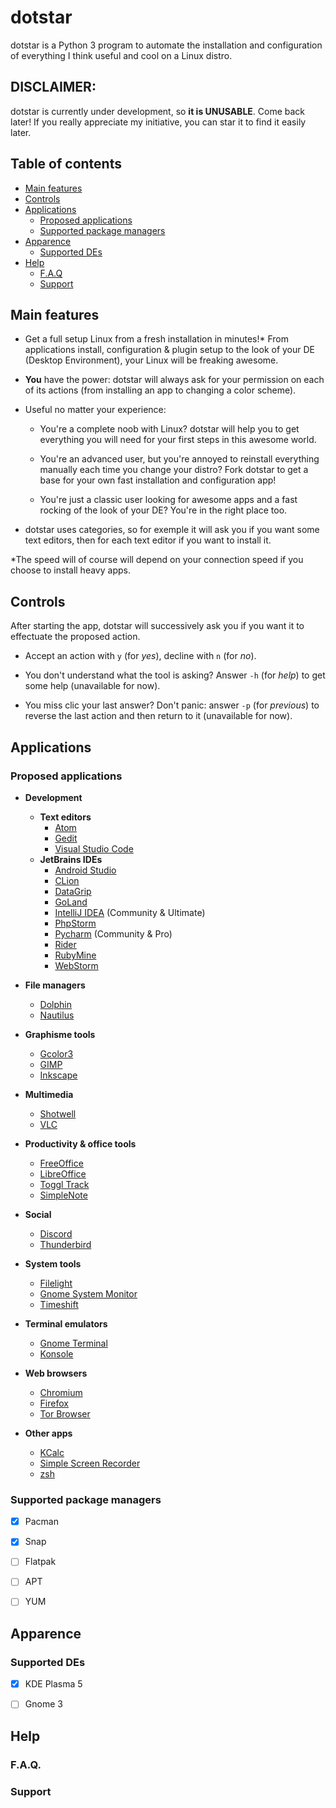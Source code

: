 # dotstar
dotstar is a Python 3 program to automate the installation and configuration of everything I think useful and cool on a Linux distro.



## DISCLAIMER:
dotstar is currently under development, so **it is UNUSABLE**. Come back later! If you really appreciate my initiative, you can star it to find it easily later.



## Table of contents
- [Main features](#main-features)
- [Controls](#controls)
- [Applications](#applications)
    - [Proposed applications](#proposed-applications)
    - [Supported package managers](#supported-package-managers)
- [Apparence](#apparence)
    - [Supported DEs](#supported-DEs)
- [Help](#help)
    - [F.A.Q](#F.A.Q.)
    - [Support](#support)
  


## Main features
- Get a full setup Linux from a fresh installation in minutes!* From applications install, configuration & plugin setup to the look of your DE (Desktop Environment), your Linux will be freaking awesome.

- **You** have the power: dotstar will always ask for your permission on each of its actions (from installing an app to changing a color scheme).

- Useful no matter your experience:

    - You're a complete noob with Linux? dotstar will help you to get everything you will need for your first steps in this awesome world.

    - You're an advanced user, but you're annoyed to reinstall everything manually each time you change your distro? Fork dotstar to get a base for your own fast installation and configuration app!

    - You're just a classic user looking for awesome apps and a fast rocking of the look of your DE? You're in the right place too.

- dotstar uses categories, so for exemple it will ask you if you want some text editors, then for each text editor if you want to install it. 

*The speed will of course will depend on your connection speed if you choose to install heavy apps.



## Controls
After starting the app, dotstar will successively ask you if you want it to effectuate the proposed action.

- Accept an action with `y` (for *yes*), decline with `n` (for *no*).
  
- You don't understand what the tool is asking? Answer `-h` (for *help*) to get some help (unavailable for now).

- You miss clic your last answer? Don't panic: answer `-p` (for *previous*) to reverse the last action and then return to it (unavailable for now).



## Applications
### Proposed applications 

- **Development**
    - **Text editors**
        - [Atom](https://atom.io)
        - [Gedit](https://wiki.gnome.org/Apps/Gedit)
        - [Visual Studio Code](https://code.visualstudio.com/)
    - **JetBrains IDEs**
        - [Android Studio](https://developer.android.com/studio)
        - [CLion](https://www.jetbrains.com/clion/)
        - [DataGrip](https://www.jetbrains.com/datagrip/)
        - [GoLand](https://www.jetbrains.com/go/)
        - [IntelliJ IDEA](https://www.jetbrains.com/idea/) (Community & Ultimate)
        - [PhpStorm](https://www.jetbrains.com/phpstorm/)
        - [Pycharm](https://www.jetbrains.com/pycharm/) (Community & Pro)
        - [Rider](https://www.jetbrains.com/rider/)
        - [RubyMine](https://www.jetbrains.com/ruby/)
        - [WebStorm](https://www.jetbrains.com/webstorm/)
 
- **File managers**
    - [Dolphin](https://apps.kde.org/dolphin/)
    - [Nautilus](https://wiki.gnome.org/Apps/Files)

 - **Graphisme tools**
    - [Gcolor3](https://www.hjdskes.nl/projects/gcolor3/)
    - [GIMP](https://www.gimp.org)
    - [Inkscape](https://inkscape.org/)

- **Multimedia**
    - [Shotwell](https://wiki.gnome.org/Apps/Shotwell)
    - [VLC](https://www.videolan.org/vlc/)

- **Productivity & office tools**
    - [FreeOffice](https://www.freeoffice.com/en/)
    - [LibreOffice](https://www.libreoffice.org/)
    - [Toggl Track](https://www.toggl.com/track/)
    - [SimpleNote](https://simplenote.com)

- **Social**
    - [Discord](https://discord.com/)
    - [Thunderbird](https://www.thunderbird.net/)

- **System tools**
    - [Filelight](https://apps.kde.org/filelight/)
    - [Gnome System Monitor](https://wiki.gnome.org/Apps/SystemMonitor/)
    - [Timeshift](https://github.com/teejee2008/timeshift)

- **Terminal emulators**
    - [Gnome Terminal](https://wiki.gnome.org/Apps/Terminal)
    - [Konsole](https://konsole.kde.org/)

- **Web browsers**
    - [Chromium](https://www.chromium.org/Home)
    - [Firefox](https://www.mozilla.org/en-US/firefox/new/)
    - [Tor Browser](https://www.torproject.org/)

- **Other apps**
    - [KCalc](https://apps.kde.org/kcalc/)
    - [Simple Screen Recorder](https://www.maartenbaert.be/simplescreenrecorder/)
    - [zsh](https://www.zsh.org)


### Supported package managers
- [X] Pacman
- [X] Snap
- [ ] Flatpak
- [ ] APT
- [ ] YUM



## Apparence
### Supported DEs
- [X] KDE Plasma 5
- [ ] Gnome 3



## Help
### F.A.Q.
### Support

